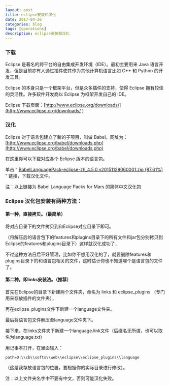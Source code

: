 ```yaml
---
layout: post
title: eclipse安装和汉化
date: 2017-04-26
categories: blog
tags: [operations]
description: eclipse安装和汉化
---
```


### 下载

Eclipse 是著名的跨平台的自由集成开发环境（IDE）。最初主要用来 Java 语言开发，但是目前亦有人通过插件使其作为其他计算机语言比如 C++ 和 Python 的开发工具。

Eclipse 的本身只是一个框架平台，但是众多插件的支持，使得 Eclipse 拥有较佳的灵活性。许多软件开发商以 Eclipse 为框架开发自己的 IDE。

Eclipse 下载页面：[http://www.eclipse.org/downloads/](http://www.eclipse.org/downloads/ )

### 汉化

Eclipse 对于语言包建立了新的子项目，叫做 Babel。网址为：[http://www.eclipse.org/babel/downloads.php](http://www.eclipse.org/babel/downloads.php)

在这里你可以下载对应各个 Eclipse 版本的语言包。

单击 “ [BabelLanguagePack-eclipse-zh_4.5.0.v20151128060001.zip (87.61%)](http://www.eclipse.org/downloads/download.php?file=/technology/babel/babel_language_packs/R0.13.1/mars/BabelLanguagePack-eclipse-zh_4.5.0.v20151128060001.zip) ” 链接，下载汉化文件。

注：以上链接为 Babel Language Packs for Mars 的简体中文汉化包

### Eclipse 汉化包安装有两种方法：

#### 第一种，直接拷贝。（最简单）

将对应目录下的文件拷贝到和Eclipse对应目录下即可。

（将解压后的语言包下的features和plugins目录下的所有文件和jar包分别拷贝到Eclipse的features和plugins目录下）这样就汉化成功了，

不过这种方法日后不好管理，比如你不想用汉化的了，就要删除features和plugins目录下的和语言包相关的文件，这时估计你也不知道哪个是语言包的文件了。

#### 第二种，即links安装法。（推荐）

首先在Eclipse的目录下新建两个文件夹，命名为 links 和 eclipse_plugins （专门用来存放插件的文件夹），

再在eclipse_plugins文件下新建一个language文件夹。

最后将语言包文件解压至language文件夹下。

接下来，在links文件夹下新建一个language.link文件（后缀名无所谓，也可以取名为language.txt）

用记事本打开，在里面输入：

	path=D:\\cb\\softs\\web\\eclipse\\eclipse_plugins\\language

（这是我存放语言包的位置，要根据你的实际目录进行修改）。

注：以上文件夹名字中不要有中文，否则可能汉化失败。